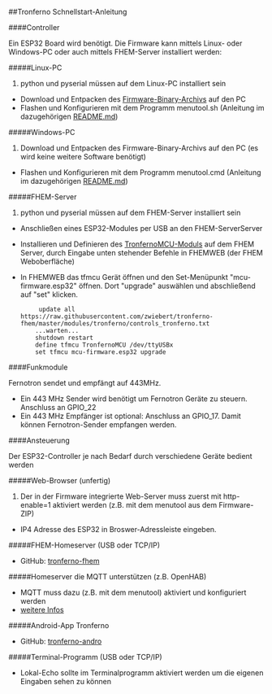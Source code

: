 ##Tronferno Schnellstart-Anleitung


####Controller

Ein ESP32 Board wird benötigt. Die Firmware kann mittels Linux- oder Windows-PC oder auch mittels FHEM-Server installiert werden:
  
#####Linux-PC
1. python und pyserial müssen auf dem Linux-PC installiert sein
* Download und Entpacken des [Firmware-Binary-Archivs](https://codeload.github.com/zwiebert/tronferno-mcu-bin/zip/master) auf den PC 
* Flashen und Konfigurieren mit dem Programm menutool.sh (Anleitung im dazugehörigen [README.md](https://github.com/zwiebert/tronferno-mcu-bin/blob/master/README.md))
   
#####Windows-PC
1. Download und Entpacken des Firmware-Binary-Archivs auf den PC (es wird keine weitere Software benötigt)
* Flashen und Konfigurieren mit dem Programm menutool.cmd (Anleitung im dazugehörigen [README.md](https://github.com/zwiebert/tronferno-mcu-bin/blob/master/README.md))
        
#####FHEM-Server
1. python und pyserial müssen auf dem FHEM-Server installiert sein
* Anschließen eines ESP32-Modules per USB an den FHEM-ServerServer
* Installieren und Definieren des [TronfernoMCU-Moduls](https://github.com/zwiebert/tronferno-fhem/blob/master/README-de.md) auf dem FHEM Server, durch Eingabe unten stehender Befehle in FHEMWEB (der FHEM Weboberfläche)
* In FHEMWEB das tfmcu Gerät öffnen und den Set-Menüpunkt "mcu-firmware.esp32" öffnen. Dort "upgrade" auswählen und abschließend auf "set" klicken.

           update all https://raw.githubusercontent.com/zwiebert/tronferno-fhem/master/modules/tronferno/controls_tronferno.txt
          ...warten...
          shutdown restart
          define tfmcu TronfernoMCU /dev/ttyUSBx 
          set tfmcu mcu-firmware.esp32 upgrade

####Funkmodule

Fernotron sendet und empfängt auf 443MHz.
        
* Ein 443 MHz Sender wird benötigt um Fernotron Geräte zu steuern. Anschluss an GPIO_22  
* Ein 443 MHz Empfänger ist optional: Anschluss an GPIO_17. Damit können Fernotron-Sender empfangen werden.
  
  
####Ansteuerung
  
Der ESP32-Controller je nach Bedarf durch verschiedene Geräte bedient werden
  
#####Web-Browser (unfertig)
1. Der in der Firmware integrierte Web-Server muss zuerst mit http-enable=1 aktiviert werden (z.B. mit dem menutool aus dem Firmware-ZIP)
* IP4 Adresse des ESP32 in Broswer-Adressleiste eingeben.
        
     
#####FHEM-Homeserver (USB oder TCP/IP)
* GitHub: [tronferno-fhem](https://github.com/zwiebert/tronferno-fhem)
     
#####Homeserver die MQTT unterstützen (z.B. OpenHAB)
* MQTT muss dazu (z.B. mit dem menutool) aktiviert und konfiguriert werden
* [weitere Infos](https://github.com/zwiebert/tronferno-mcu-bin/blob/master/README.md)
     
#####Android-App Tronferno
* GitHub: [tronferno-andro](https://github.com/zwiebert/tronferno-andro)
           
#####Terminal-Programm (USB oder TCP/IP)
* Lokal-Echo sollte im Terminalprogramm aktiviert werden um die eigenen Eingaben sehen zu können
     
     


